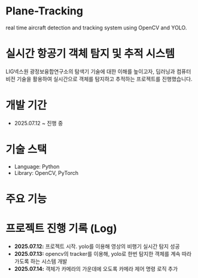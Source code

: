# Plane-Tracking
real time aircraft detection and tracking system using OpenCV and YOLO.
# 실시간 항공기 객체 탐지 및 추적 시스템

LIG넥스원 광정보융합연구소의 탐색기 기술에 대한 이해를 높이고자, 딥러닝과 컴퓨터 비전 기술을 활용하여 실시간으로 객체를 탐지하고 추적하는 프로젝트를 진행했습니다.

# 개발 기간
- 2025.07.12 ~ 진행 중

# 기술 스택
- Language: Python
- Library: OpenCV, PyTorch

# 주요 기능


# 프로젝트 진행 기록 (Log)
- **2025.07.12:** 프로젝트 시작. yolo를 이용해 영상의 비행기 실시간 탐지 성공
- **2025.07.13:** opencv의 tracker를 이용해, yolo로 한번 탐지한 객체를 계속 따라가도록 하는 시스템 개발
- **2025.07.14:** 객체가 카메라의 가운데에 오도록 카메라 제어 명령 로직 추가
